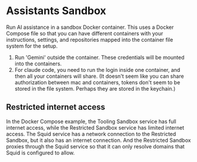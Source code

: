 # Assistants Sandbox
Run AI assistance in a sandbox Docker container. This uses a Docker Compose file so that you can have different containers with your instructions, settings, and repositories mapped into the container file system for the setup.

1. Run 'Gemini' outside the container. These credentials will be mounted into the containers. 
2. For claude code, you need to run the login inside one container, and then all your containers will share. (It doesn't seem like you can share authorization between mac and containers, tokens don't seem to be stored in the file system. Perhaps they are stored in the keychain.)

## Restricted internet access
In the Docker Compose example, the Tooling Sandbox service has full internet access, while the Restricted Sandbox service has limited internet access. The Squid service has a network connection to the Restricted Sandbox, but it also has an internet connection. And the Restricted Sandbox proxies through the Squid service so that it can only resolve domains that Squid is configured to allow.

